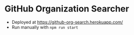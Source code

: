 # GitHub Organization Searcher

- Deployed at https://github-org-search.herokuapp.com/
- Run manually with `npm run start`
